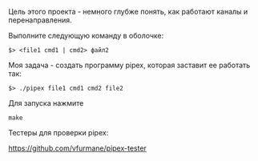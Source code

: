 Цель этого проекта - немного глубже понять, как работают каналы и перенаправления.

Выполните следующую команду в оболочке:
	
	$> <file1 cmd1 | cmd2> файл2

Моя задача - создать программу pipex, которая заставит ее работать так:
	
	$> ./pipex file1 cmd1 cmd2 file2

Для запуска нажмите 

	make

Тестеры для проверки pipex:

https://github.com/vfurmane/pipex-tester
